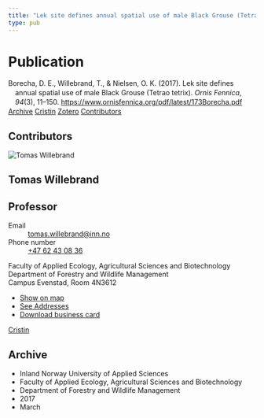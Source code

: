 ```yaml
---
title: "Lek site defines annual spatial use of male Black Grouse (Tetrao tetrix)"
type: pub
---
```

<h1>Publication</h1>
<article id="csl-bib-container-64W4HG5X" class="csl-bib-container">
  <div class="csl-bib-body" style="line-height: 1.35; padding-left: 1em; text-indent:-1em;">
  <div class="csl-entry">Borecha, D. E., Willebrand, T., &amp; Nielsen, O. K. (2017). Lek site defines annual spatial use of male Black Grouse (Tetrao tetrix). <i>Ornis Fennica</i>, <i>94</i>(3), 11&#x2013;150. <a href="https://www.ornisfennica.org/pdf/latest/173Borecha.pdf">https://www.ornisfennica.org/pdf/latest/173Borecha.pdf</a></div>
</div>
  <div class="csl-bib-buttons">
    <a href="#taxonomy-article-64W4HG5X" class="csl-bib-button">Archive</a>
    <a href="https://app.cristin.no/results/show.jsf?id=1459153" alt="Cristin URL" class="csl-bib-button">Cristin</a>
    <a href="http://zotero.org/groups/5022929/items/64W4HG5X" alt="Zotero URL" class="csl-bib-button">Zotero</a>
    <a href="#contributors-article-64W4HG5X" class="csl-bib-button">Contributors</a>
  </div>
  <div id="csl-bib-meta-container-64W4HG5X"></div>
</article>
<div id="csl-bib-meta-64W4HG5X" class="csl-bib-meta">
  <article id="contributors-article-64W4HG5X" class="contributors-article">
    <h1>Contributors</h1>
    <div class="personas">
<div class="vrtx-hinn-person-card">
<div class="photo">
<img src="https://www.inn.no/bilder-ansatte/thomas-willebrand.jpg" alt="Tomas Willebrand" loading="lazy">
</div>
<div class="info">
<hgroup><h1>Tomas Willebrand</h1>
<h2>Professor</h2>
</hgroup><dl>
<dt>Email</dt>
<dd>
<a href="mailto:tomas.willebrand@inn.no">tomas.willebrand@inn.no</a>
</dd>
<dt>Phone number</dt>
<dd><a href="tel:+4762430836">
+47 62 43 08 36
</a></dd>
</dl>
<p>
Faculty of Applied Ecology, Agricultural Sciences and Biotechnology<br>
Department of Forestry and Wildlife Management<br>
Campus Evenstad,
Room 4N3612
</p>
<ul class="vrtx-hinn-links">
<li><a href="https://www.google.com/maps?q=60.88085,11.53750">Show on map</a></li>
<li><a href="https://www.inn.no/english/find-an-employee/tomas-willebrand.html#vrtx-hinn-addresses">See Addresses</a></li>
<li><a href="https://www.inn.no/english/find-an-employee/tomas-willebrand.html?vrtx=vcf">Download business card</a></li>
</ul>
</div>
</div>
<a href="https://app.cristin.no/persons/show.jsf?id=328268" alt="Cristin URL" class="personas-cristin">Cristin</a>
</div>
  </article>
  <article id="taxonomy-article-64W4HG5X" class="taxonomy-article">
    <h1>Archive</h1>
    <ul>
      <li>Inland Norway University of Applied Sciences</li>
      <li>Faculty of Applied Ecology, Agricultural Sciences and Biotechnology</li>
      <li>Department of Forestry and Wildlife Management</li>
      <li>2017</li>
      <li>March</li>
    </ul>
  </article>
</div>
